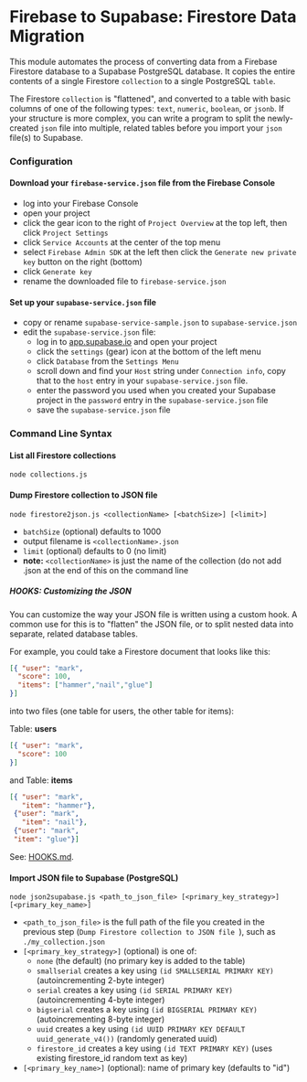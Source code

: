 # Firebase to Supabase: Firestore Data Migration

This module automates the process of converting data from a Firebase Firestore database to a Supabase PostgreSQL database.  It copies the entire contents of a single Firestore `collection` to a single PostgreSQL `table`.

The Firestore `collection` is "flattened", and converted to a table with basic columns of one of the following types: `text`, `numeric`, `boolean`, or `jsonb`.  If your structure is more complex, you can write a program to split the newly-created `json` file into multiple, related tables before you import your `json` file(s) to Supabase.

### Configuration

#### Download your `firebase-service.json` file from the Firebase Console
* log into your Firebase Console
* open your project
* click the gear icon to the right of `Project Overview` at the top left, then click `Project Settings`
* click `Service Accounts` at the center of the top menu
* select `Firebase Admin SDK` at the left then click the `Generate new private key` button on the right (bottom)
* click `Generate key`
* rename the downloaded file to `firebase-service.json`

#### Set up your `supabase-service.json` file
* copy or rename `supabase-service-sample.json` to `supabase-service.json`
* edit the `supabase-service.json` file:
    * log in to [app.supabase.io](https://app.supabase.io) and open your project
    * click the `settings` (gear) icon at the bottom of the left menu
    * click `Database` from the `Settings Menu`
    * scroll down and find your `Host` string under `Connection info`, copy that to the `host` entry in your `supabase-service.json` file.
    * enter the password you used when you created your Supabase project in the `password` entry in the `supabase-service.json` file
    * save the `supabase-service.json` file


### Command Line Syntax
#### List all Firestore collections
`node collections.js`

#### Dump Firestore collection to JSON file
`node firestore2json.js <collectionName> [<batchSize>] [<limit>]`

* `batchSize` (optional) defaults to 1000
* output filename is `<collectionName>.json`
* `limit` (optional) defaults to 0 (no limit)
* **note:** `<collectionName>` is just the name of the collection (do not add .json at the end of this on the command line

##### HOOKS: Customizing the JSON

You can customize the way your JSON file is written using a custom hook.  A common use for this is to "flatten" the JSON file, or to split nested data into separate, related database tables.

For example, you could take a Firestore document that looks like this:

```json
[{ "user": "mark",
  "score": 100,
  "items": ["hammer","nail","glue"]
}]
```
into two files (one table for users, the other table for items):

Table: **users**
```json
[{ "user": "mark",
  "score": 100
}]
```
and Table: **items**
```json
[{ "user": "mark",
   "item": "hammer"},
 {"user": "mark",
   "item": "nail"},
 {"user": "mark",
 "item": "glue"}]
```
See: [HOOKS.md](./HOOKS.md).

#### Import JSON file to Supabase (PostgreSQL)

`node json2supabase.js <path_to_json_file> [<primary_key_strategy>] [<primary_key_name>]`

* `<path_to_json_file>` is the full path of the file you created in the previous step (`Dump Firestore collection to JSON file
`), such as `./my_collection.json`
* `[<primary_key_strategy>]` (optional) is one of:
    * `none` (the default) (no primary key is added to the table)
    * `smallserial` creates a key using `(id SMALLSERIAL PRIMARY KEY)` (autoincrementing 2-byte integer)
    * `serial` creates a key using `(id SERIAL PRIMARY KEY)` (autoincrementing 4-byte integer)
    * `bigserial` creates a key using `(id BIGSERIAL PRIMARY KEY)` (autoincrementing 8-byte integer)
    * `uuid` creates a key using `(id UUID PRIMARY KEY DEFAULT uuid_generate_v4())` (randomly generated uuid)
    * `firestore_id` creates a key using `(id TEXT PRIMARY KEY)` (uses existing firestore_id random text as key)
* `[<primary_key_name>]` (optional): name of primary key (defaults to "id")
